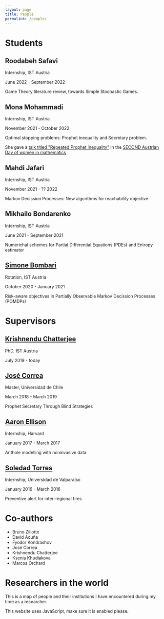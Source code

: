 ```yaml
---
layout: page
title: People
permalink: /people/
---
```


# Students

## Roodabeh Safavi
Internship, IST Austria

June 2022 - September 2022

Game Theory literature review, towards Simple Stochastic Games.

## Mona Mohammadi
Internship, IST Austria

November 2021 - October 2022

Optimal stopping problems: Prophet inequality and Secretary problem.

She gave a [talk titled "Repeated Prophet Inequality"](https://sites.google.com/view/adwim-2022/abstracts#h.uai6gxfy57n0) in the [SECOND Austrian Day of women in mathematics](https://sites.google.com/view/adwim-2022/home?authuser=0)

## Mahdi Jafari
Internship, IST Austria

November 2021 - ?? 2022

Markov Decission Processes: New algorithms for reachability objective

## Mikhailo Bondarenko
Internship, IST Austria

June 2021 - September 2021

Numerichal schemes for Partial Differential Equations (PDEs) and Entropy estimator

## [Simone Bombari](https://simone-bombari.github.io/)
Rotation, IST Austria

October 2020 - January 2021

Risk-aware objectives in Partially Observable Markov Decission Processes (POMDPs)

# Supervisors

## [Krishnendu Chatterjee](https://pub.ist.ac.at/~kchatterjee/) 
PhD, IST Austria

July 2019 - today



## [José Correa](https://www.dii.uchile.cl/~jcorrea/) 
Master, Universidad de Chile

March 2018 - March 2019

Prophet Secretary Through Blind Strategies

## [Aaron Ellison](https://harvardforest.fas.harvard.edu/aaron-ellison) 
Internship, Harvard

January 2017 - March 2017

Anthole modelling with noninvasive data

## [Soledad Torres](https://storres-cimfav.uv.cl/) 
Internship, Universidad de Valparaíso

January 2016 - March 2016

Preventive alert for inter-regional fires

# Co-authors

- Bruno Ziliotto
- David Acuña
- Fyodor Kondrashov
- José Correa
- Krishnendu Chatterjee
- Ksenia Khudiakova
- Marcos Orchard

# Researchers in the world

This is a map of people and their institutions I have encountered during my time as a researcher.

<!-- Leaflet (https://leafletjs.com) -->
<!-- Stylesheet -->
<link rel="stylesheet"
	href="https://unpkg.com/leaflet@1.8.0/dist/leaflet.css"
	integrity="sha512-hoalWLoI8r4UszCkZ5kL8vayOGVae1oxXe/2A4AO6J9+580uKHDO3JdHb7NzwwzK5xr/Fs0W40kiNHxM9vyTtQ=="
	crossorigin=""
/>
<!-- Script -->
<script src="https://unpkg.com/leaflet@1.8.0/dist/leaflet.js"
	integrity="sha512-BB3hKbKWOc9Ez/TAwyWxNXeoV9c1v6FIeYiBieIWkpLjauysF18NzgR1MBNBXf8/KABdlkX68nAhlwcDFLGPCQ=="
	crossorigin="">
</script>
<!-- Leaflet marker cluster (https://github.com/Leaflet/Leaflet.markercluster) -->
<link rel="stylesheet"
	href="https://unpkg.com/leaflet.markercluster@1.4.1/dist/MarkerCluster.css"
/>
<link rel="stylesheet"
	href="https://unpkg.com/leaflet.markercluster@1.4.1/dist/MarkerCluster.Default.css"
/>
<script src="https://unpkg.com/leaflet.markercluster@1.4.1/dist/leaflet.markercluster-src.js">
</script>


<noscript>
	This website uses JavaScript, make sure it is enabled please.
</noscript>

<!-- Map -->
<div id="map" style="width: 600px; height: 400px; position: relative;"></div>


<!-- Map information -->
<script>

	// Points to show
	var information = [
		// ['Name', 'Institution', 'Longitude ', 'Latitude'],
		['Aditya Aradhye', 'Czech Technical University', 50.10318089221843, 14.391284097595074],
		['Anna Zseleva', 'Maastricht University', 50.84698050189696, 5.6879908264648735],
		['Antonín Kučera', 'Masaryk University', 49.19873503876354, 16.605437641735367],
		['Arkadi Predtetchinski', 'Maastricht University', 50.84698050189696, 5.6879908264648735],
		['Bary S. R. Pradelski', 'CNRS', 48.85163984352975, 2.2638762544034945],
		['Barnabé Monnot', 'Ethereum Foundation', 52.50190943746014, 13.425802343989291],
		['Bruno Ziliotto', 'CNRS & CEREMADE', 48.87019258518365, 2.2737967576874163],
		['Dana Pizarro', "O'Higgins University", -34.16399984063102, -70.74160098465548],
		['Eilon Solan', 'Tel-Aviv University', 32.11350491443059, 34.80434478157295],
		['Eran Shmaya', 'Stonny Brook University', 40.90490159414964, -73.12390052976914],
		['Gaëtan Fournier', 'Aix-Marseille Université', 43.30283923513663, 5.379250610798506],
		['Galit Seknadji-Golan', 'London School of Economics', 51.51457231426795, -0.11640838699617974],
		['János Flesch', 'Maastricht University', 50.84698050189696, 5.6879908264648735],
		['José Correa', 'University of Chile', -33.45688485684971, -70.6668742625855],
		['Krishnendu Chatterjee', 'ISTA', 48.309568, 16.258709],
		['Mahsa Shirmohammadi', 'CNRS & IRIF', 48.82717897389951, 2.380807899391197],
		['Marc Schröder', 'Maastricht University', 50.844613783694875, 5.685717869834652],
		['Marco Scarsini', 'LUISS', 41.92461719962625, 12.493981712597572],
		['Miquel Oliu-Barton', 'Paris Dauphine', 48.87019258518365, 2.2737967576874163],
		['Nicolas Klein', 'University of Montreal', 45.50572084767318, -73.61383430449108],
		['Nicolas Vieille', 'HEC Paris', 48.757211966416335, 2.1688400128797434],
		['Raimundo Saona', 'ISTA', 48.309568, 16.258709],
		['Rasmus Ibsen-Jensen', 'Uniersity of Liverpool', 53.404807964306286, -2.965202442727258],
		['Soldead Torres', 'University of Valparaiso', -33.045874464135814, -71.61320389488866],
		['Sven Rady', 'Hausdorff Center for Mathematics', 50.728495688209414, 7.08418867434603],
		['Thomas Lidbetter', 'Rutgers Business School', 40.745335845427554, -74.1703874162834],
		['Tim Oosterwijk', 'Vrije Universiteit Amsterdam', 52.33389445495339, 4.865709168861083],
		['Tommaso Cesari', 'Toulouse School of Economics', 43.604609820951566, 1.4348480220979003],
		['Tristan Tomala', 'HEC Paris', 48.757211966416335, 2.1688400128797434],
		['Xavier Venel', 'LUISS', 41.92461719962625, 12.493981712597572],
		['Yehuda "John" Levy', 'University of Glasgow', 55.871507696350534, -4.288443046314292],
		['Yevgeny Tsodikovich', 'Aix-Marseille School of Economics', 43.302800196174985, 5.3792507107985275],
	];

	// Map implementation
	var map = L.map('map')
		.setView([0, 0], 1) // World view
	;

	// Adding tiles
	var tiles = L.tileLayer('https://api.mapbox.com/styles/v1/{id}/tiles/{z}/{x}/{y}?access_token=pk.eyJ1IjoibWFwYm94IiwiYSI6ImNpejY4NXVycTA2emYycXBndHRqcmZ3N3gifQ.rJcFIG214AriISLbB6B5aw', {
		maxZoom: 18,
		attribution: 'Map data &copy; <a href="https://www.openstreetmap.org/copyright">OpenStreetMap</a> contributors, ' +
			'Imagery © <a href="https://www.mapbox.com/">Mapbox</a>',
		id: 'mapbox/streets-v11',
		tileSize: 512,
		zoomOffset: -1
	}).addTo(map);

	// Displaying information
	var markers = L.markerClusterGroup();
	for (var i = 0; i < information.length; ++i) {
		var row = information[i];
		var marker = L.marker([row[2], row[3]]); //addTo(map);
		marker.bindPopup("<b>" + row[0] +"</b>" + "<br>" + row[1]).openPopup();
		markers.addLayer(marker);
	}
	map.addLayer(markers);

	// Easily find new coordinates by clicking
	var popup = L.popup();
	function onMapClick(e) {
	    popup
	        .setLatLng(e.latlng)
	        .setContent(e.latlng.toString())
	        .openOn(map);
	}
	map.on('click', onMapClick);
	
</script>

